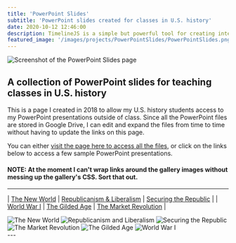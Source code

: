 ```yaml
---
title: 'PowerPoint Slides'
subtitle: 'PowerPoint slides created for classes in U.S. history'
date: 2020-10-12 12:46:00
description: TimelineJS is a simple but powerful tool for creating interactive timelines that can be embedded in your web pages and LMS modules.
featured_image: '/images/projects/PowerPointSlides/PowerPointSlides.png'
---
```


![Screenshot of the PowerPoint Slides page](/id-portfolio/images/projects/PowerPointSlides/PowerPointSlides.png)

## A collection of PowerPoint slides for teaching classes in U.S. history

This is a page I created in 2018 to allow my U.S. history students access to my PowerPoint presentations outside of class. Since all the PowerPoint files are stored in Google Drive, I can edit and expand the files from time to time without having to update the links on this page.

You can either [visit the page here to access all the files](https://pulamusic.github.io/PowerPointSlides.html), or click on the links below to access a few sample PowerPoint presentations.

#### NOTE: At the moment I can't wrap links around the gallery images without messing up the gallery's CSS. Sort that out.

---

| <a href="https://drive.google.com/file/d/0B5cgBL0rA89DV1dfb1pUQjhYQkU/view" target="_blank">The New World</a> | <a href="https://drive.google.com/file/d/0B5cgBL0rA89DX2hzQnUyR25SX00/view" target="_blank">Republicanism &amp; Liberalism</a> | <a href="https://drive.google.com/file/d/0B5cgBL0rA89DRzZnbFJXYjVlYXM/view" target="_blank">Securing the Republic</a> |
| <a href="https://docs.google.com/presentation/d/1BAKQAqgqFbVG-6WlrjjptX5WKSJbTo7mE-Ww8QK6x0A/edit" target="_blank">World War I</a> | <a href="https://drive.google.com/file/d/0B5cgBL0rA89Db0gteGMxLVlyREk/view" target="_blank">The Gilded Age</a> | <a href="https://drive.google.com/file/d/0B5cgBL0rA89DVHB4OFVhdm5ib0U/view" target="_blank">The Market Revolution</a> |

<div class="gallery" data-columns="3">
  <img src="/id-portfolio/images/projects/PowerPointSlides/slides1.png" alt="The New World">
  <img src="/id-portfolio/images/projects/PowerPointSlides/slides2.png" alt="Republicanism and Liberalism">
	<img src="/id-portfolio/images/projects/PowerPointSlides/slides3.png" alt="Securing the Republic">
	<img src="/id-portfolio/images/projects/PowerPointSlides/slides4.png" alt="The Market Revolution">
  <img src="/id-portfolio/images/projects/PowerPointSlides/slides5.png" alt="The Gilded Age">
  <img src="/id-portfolio/images/projects/PowerPointSlides/slides6.png" alt="World War I">
</div>
---
